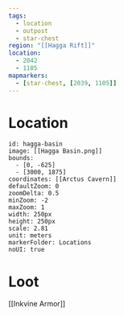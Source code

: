 ```yaml
---
tags:
  - location
  - outpost
  - star-chest
region: "[[Hagga Rift]]"
location:
  - 2042
  - 1105
mapmarkers:
  - [star-chest, [2039, 1105]]
---
```

# Location
```leaflet
id: hagga-basin
image: [[Hagga Basin.png]]
bounds:
  - [0, -625]
  - [3000, 1875]
coordinates: [[Arctus Cavern]]
defaultZoom: 0
zoomDelta: 0.5
minZoom: -2
maxZoom: 1
width: 250px
height: 250px
scale: 2.81
unit: meters
markerFolder: Locations
noUI: true
```
# Loot
[[Inkvine Armor]]